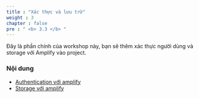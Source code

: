```yaml
---
title : "Xác thực và lưu trữ"
weight : 3
chapter : false
pre : " <b> 3.3 </b> "
---
```


Đây là phần chính của workshop này, bạn sẽ thêm xác thực người dùng và storage với Amplify vào project.

### Nội dung
 - [Authentication với amplify](3.3.1-Authenticationwithamplify/)
 - [Storage với amplify](3.3.2-Storagewithamplify/)

